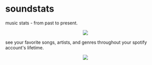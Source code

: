# soundstats

music stats - from past to present.
<p align = "center">
  <img src = "https://im4.ezgif.com/tmp/ezgif-4-14e7ddcee9.gif"/>
</p>


see your favorite songs, artists, and genres throughout your spotify account's lifetime.
<p align = "center">
  <img src = "https://im4.ezgif.com/tmp/ezgif-4-5cd6fb259b.gif"/>
</p>
